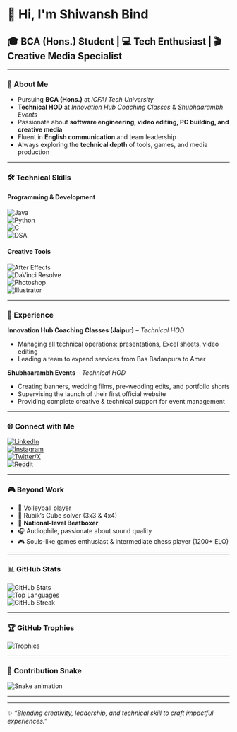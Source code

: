 # 👋 Hi, I'm Shiwansh Bind  

## 🎓 BCA (Hons.) Student | 💻 Tech Enthusiast | 🎬 Creative Media Specialist  

---

### 🌟 About Me  
- Pursuing **BCA (Hons.)** at *ICFAI Tech University*  
- **Technical HOD** at *Innovation Hub Coaching Classes* & *Shubhaarambh Events*  
- Passionate about **software engineering, video editing, PC building, and creative media**  
- Fluent in **English communication** and team leadership  
- Always exploring the **technical depth** of tools, games, and media production  

---

### 🛠️ Technical Skills  

#### Programming & Development  
![Java](https://img.shields.io/badge/Java-007396?style=for-the-badge&logo=java&logoColor=white)  
![Python](https://img.shields.io/badge/Python-3776AB?style=for-the-badge&logo=python&logoColor=white)  
![C](https://img.shields.io/badge/C-00599C?style=for-the-badge&logo=c&logoColor=white)  
![DSA](https://img.shields.io/badge/Data%20Structures%20&%20Algorithms-4CAF50?style=for-the-badge&logo=codeforces&logoColor=white)  

#### Creative Tools  
![After Effects](https://img.shields.io/badge/After%20Effects-9999FF?style=for-the-badge&logo=adobeaftereffects&logoColor=white)  
![DaVinci Resolve](https://img.shields.io/badge/DaVinci%20Resolve-1A1A1A?style=for-the-badge&logo=blackmagicdesign&logoColor=white)  
![Photoshop](https://img.shields.io/badge/Photoshop-31A8FF?style=for-the-badge&logo=adobephotoshop&logoColor=white)  
![Illustrator](https://img.shields.io/badge/Illustrator-FF9A00?style=for-the-badge&logo=adobeillustrator&logoColor=white)  

---

### 💼 Experience  

**Innovation Hub Coaching Classes (Jaipur)** – *Technical HOD*  
- Managing all technical operations: presentations, Excel sheets, video editing  
- Leading a team to expand services from Bas Badanpura to Amer  

**Shubhaarambh Events** – *Technical HOD*  
- Creating banners, wedding films, pre-wedding edits, and portfolio shorts  
- Supervising the launch of their first official website  
- Providing complete creative & technical support for event management  

---

### 🌐 Connect with Me  

[![LinkedIn](https://img.shields.io/badge/LinkedIn-0A66C2?style=for-the-badge&logo=linkedin&logoColor=white)](https://www.linkedin.com/in/shiwansh-bind-aa5983382/)  
[![Instagram](https://img.shields.io/badge/Instagram-E4405F?style=for-the-badge&logo=instagram&logoColor=white)](https://www.instagram.com/pwfplayz_)  
[![Twitter/X](https://img.shields.io/badge/Twitter-000000?style=for-the-badge&logo=x&logoColor=white)](https://x.com/shiwansh_bind)  
[![Reddit](https://img.shields.io/badge/Reddit-FF4500?style=for-the-badge&logo=reddit&logoColor=white)](https://www.reddit.com/user/shibbu_pwf_dev)  

---

### 🎮 Beyond Work  

- 🏐 Volleyball player  
- 🧩 Rubik’s Cube solver (3x3 & 4x4)  
- 🎤 **National-level Beatboxer**  
- 🎧 Audiophile, passionate about sound quality  
- 🎮 Souls-like games enthusiast & intermediate chess player (1200+ ELO)  

---

### 📊 GitHub Stats  

![GitHub Stats](https://github-readme-stats.vercel.app/api?username=shiwansh-bind&show_icons=true&theme=radical)  
![Top Languages](https://github-readme-stats.vercel.app/api/top-langs/?username=shiwansh-bind&layout=compact&theme=radical)  
![GitHub Streak](https://github-readme-streak-stats.herokuapp.com/?user=shiwansh-bind&theme=radical)  

---

### 🏆 GitHub Trophies  
![Trophies](https://github-profile-trophy.vercel.app/?username=shiwansh-bind&theme=radical&no-frame=true&margin-w=10)  

---

### 🐍 Contribution Snake  
![Snake animation](https://github.com/shiwansh-bind/shiwansh-bind/blob/output/github-contribution-grid-snake.svg)


---
<!--
### 📈 Activity Graph  
![Activity Graph](https://github-readme-activity-graph.vercel.app/graph?username=shiwansh-bind&theme=radical)  
-->
---

✨ *“Blending creativity, leadership, and technical skill to craft impactful experiences.”*  
